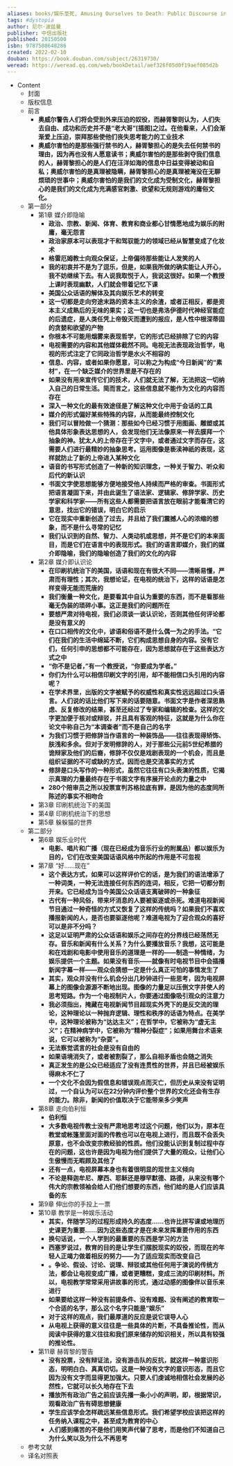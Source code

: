 ```yaml
---
aliases: books/娱乐至死, Amusing Ourselves to Death: Public Discourse in the Age of Show Business
tags: #dystopia
author: 尼尔·波兹曼
publisher: 中信出版社
published: 20150500
isbn: 9787508648286
created: 2022-02-10
douban: https://book.douban.com/subject/26319730/
weread: https://weread.qq.com/web/bookDetail/aef326f05d0f19aef085d2b
---
```


- Content
  - 封面
  - 版权信息
  - 前言
    - **奥威尔警告人们将会受到外来压迫的奴役，而赫胥黎则认为，人们失去自由、成功和历史并不是“老大哥”[插图]之过。在他看来，人们会渐渐爱上压迫，崇拜那些使他们丧失思考能力的工业技术**
    - **奥威尔害怕的是那些强行禁书的人，赫胥黎担心的是失去任何禁书的理由，因为再也没有人愿意读书；奥威尔害怕的是那些剥夺我们信息的人，赫胥黎担心的是人们在汪洋如海的信息中日益变得被动和自私；奥威尔害怕的是真理被隐瞒，赫胥黎担心的是真理被淹没在无聊烦琐的世事中；奥威尔害怕的是我们的文化成为受制文化，赫胥黎担心的是我们的文化成为充满感官刺激、欲望和无规则游戏的庸俗文化。**
  - 第一部分
    - 第1章 媒介即隐喻
      - **政治、宗教、新闻、体育、教育和商业都心甘情愿地成为娱乐的附庸，毫无怨言**
      - **政治家原本可以表现才干和驾驭能力的领域已经从智慧变成了化妆术**
      - **格雷厄姆教士向观众保证，上帝偏待那些能让人发笑的人**
      - **我的初衷并不是为了逗乐，但是，如果我所做的确实能让人开心，我不妨继续下去。有人说我取悦于人，我说这很好。如果一个教授上课时表现幽默，人们就会带着记忆下课**
      - **美国公众话语的解体及其向娱乐艺术的转变**
      - **这一切都是走向穷途末路的资本主义的余渣，或者正相反，都是资本主义成熟后的无味的果实；这一切也是弗洛伊德时代神经官能症的后遗症，是人类任凭上帝毁灭而遭到的报应，是人性中根深蒂固的贪婪和欲望的产物**
      - **你根本不可能用烟雾来表现哲学，它的形式已经排除了它的内容**
      - **电视需要的内容和其他媒体截然不同。电视无法表现政治哲学，电视的形式注定了它同政治哲学是水火不相容的**
      - **信息、内容，或者如果你愿意，可以称之为构成“今日新闻”的“素材”，在一个缺乏媒介的世界里是不存在的**
      - **如果没有用来宣传它们的技术，人们就无法了解，无法把这一切纳入自己的日常生活。简而言之，这些信息就不能作为文化的内容而存在**
      - **深入一种文化的最有效途径是了解这种文化中用于会话的工具**
      - **媒介的形式偏好某些特殊的内容，从而能最终控制文化**
      - **我们可以冒险做一个猜测：那些如今已经习惯于用图画、雕塑或其他具体形象表达思想的人，会发现他们无法像原来一样去膜拜一个抽象的神。犹太人的上帝存在于文字中，或者通过文字而存在，这需要人们进行最精妙的抽象思考。运用图像是亵渎神祇的表现，这样就防止了新的上帝进入某种文化**
      - **语音的书写形式创造了一种新的知识理念，一种关于智力、听众和后代的新认识**
      - **书面文字使思想能够方便地接受他人持续而严格的审查。书面形式把语言凝固下来，并由此诞生了语法家、逻辑家、修辞学家、历史学家和科学家——所有这些人都需要把语言放在眼前才能看清它的意思，找出它的错误，明白它的启示**
      - **它在现实中重新创造了过去，并且给了我们震撼人心的浓缩的想象，而不是什么寻常的记忆**
      - **我们认识到的自然、智力、人类动机或思想，并不是它们的本来面目，而是它们在语言中的表现形式。我们的语言即媒介，我们的媒介即隐喻，我们的隐喻创造了我们的文化的内容**
    - 第2章 媒介即认识论
      - **在印刷机统治下的美国，话语和现在有很大不同——清晰易懂，严肃而有理性；其次，我想论证，在电视的统治下，这样的话语是怎样变得无能而荒唐的**
      - **我们衡量一种文化，是要看其中自认为重要的东西，而不是看那些毫无伪装的琐碎小事。这正是我们的问题所在**
      - **要想严肃对待电视，我们必须谈一谈认识论，否则其他任何评论都是没有意义的**
      - **在口口相传的文化中，谚语和俗语不是什么偶一为之的手法。“它们在我们的生活中绵延不断，它们构成思想自身的内容。没有它们，任何引申的思想都不可能存在，因为思想就存在于这些表达方式之中**
      - **“你不是记者，”有一个教授说，“你要成为学者。”**
      - **你们为什么可以相信印刷文字的引用，却不能相信口头引用的内容呢？**
      - **在学术界里，出版的文字被赋予的权威性和真实性远远超过口头语言。人们说的话比他们写下来的话要随意。书面文字是作者深思熟虑、反复修改的结果，甚至还经过了专家和编辑的检查。这样的文字更加便于核对或辩驳，并且具有客观的特征，这就是为什么你在论文中称自己为“本调查者”而不是自己的名字**
      - **为我们习惯于把修辞当作语言的一种装饰品——往往表现得矫饰、肤浅和多余。但对于发明修辞的人，对于那些公元前5世纪希腊的诡辩家及他们的后裔，修辞不仅仅是戏剧表现的一个机会，而且是组织证据的不可或缺的方式，因而也是交流事实的方式**
      - **修辞是口头写作的一种形式，虽然它往往有口头表演的性质，它揭示真理的力量最终存在于书面文字有序展开论点的力量之中**
      - **280个陪审员之所以投票宣判苏格拉底有罪，是因为他的态度同所陈述的事实不相吻合**
    - 第3章 印刷机统治下的美国
    - 第4章 印刷机统治下的思想
    - 第5章 躲躲猫的世界
  - 第二部分
    - 第6章 娱乐业时代
      - **电影、唱片和广播（现在已经成为音乐行业的附属品）都以娱乐为目的，它们在改变美国话语风格中所起的作用是不可忽视**
    - 第7章 “好……现在”
      - **这个表达方式，如果可以这样评价它的话，是为我们的语法增添了一种词类，一种无法连接任何东西的连词，相反，它把一切都分割开来。它已经成为当今美国公众话语支离破碎的一种象征**
      - **古代有一种风俗，带来坏消息的人要被驱逐或杀死。难道电视新闻节目通过一种奇怪的方式又恢复了这样的传统吗？如果我们不喜欢播报新闻的人，是否也要驱逐他呢？难道电视为了迎合观众的喜好可以是非不分吗？**
      - **这足以证明严肃的公众话语和娱乐之间存在的分界线已经荡然无存。音乐和新闻有什么关系？为什么要播放音乐？我想，这可能是和在戏剧和电影中使用音乐的道理是一样的——制造一种情绪，为娱乐提供一个主题。如果没有音乐——就像有时电视节目中会插播新闻字幕一样——观众会猜想一定是什么真正可怕的事情发生了**
      - **其实，观众并没有什么机会分出几秒钟进行一些思考，因为电视屏幕上的图像会源源不断地出现。图像的力量足以压倒文字并使人的思考短路。作为一个电视制片人，你要通过图像吸引观众的注意力**
      - **我必须指出，掩藏在电视新闻节目超现实外壳下的是反交流的理论，这种理论以一种抛弃逻辑、理性和秩序的话语为特点。在美学中，这种理论被称为“达达主义”；在哲学中，它被称为“虚无主义”；在精神病学中，它被称为“精神分裂症”；如果用舞台术语来说，它可以被称为“杂耍”。**
      - **无法察觉谎言的社会是没有自由的**
      - **如果语境消失了，或者被割裂了，那么自相矛盾也会随之消失**
      - **真正发生的是公众已经适应了没有连贯性的世界，并且已经被娱乐得麻木不仁了**
      - **一个文化不会因为假信息和错误观点而灭亡，但历史从来没有证明过，一个自认为可以在22分钟内评价整个世界的文化还会有生存的能力。除非，新闻的价值取决于它能带来多少笑声**
    - 第8章 走向伯利恒
      - **伯利恒**
      - **大多数电视传教士没有严肃地思考过这个问题，他们以为，原本在教堂或帐篷里面对面的传教也可以在电视上进行，而且既不会丢失原意，也不会改变宗教经验的性质。他们没能认识到复制过程中存在的问题，这也许是因为电视为他们提供了大量的观众，让他们心生傲慢而无暇顾及其他了**
      - **还有一点，电视屏幕本身也有着很明显的现世主义倾向**
      - **不论是释迦牟尼、摩西、耶稣还是穆罕默德、路德，从来没有哪个伟大的宗教领袖会给人们他们想要的东西，他们给的是人们应该具备的东**
    - 第9章 伸出你的手投上一票
    - 第10章 教学是一种娱乐活动
      - **其实，伴随学习的过程形成持久的态度……也许比拼写课或地理历史课更为重要……因为这些态度才是在未来发挥重要作用的东西**
      - **换句话说，一个人学到的最重要的东西是学习的方法**
      - **西塞罗说过，教育的目的是让学生们摆脱现实的奴役，而现在的年轻人正竭力做着相反的努力——为了适应现实而改变自己**
      - **。争论、假设、讨论、说理、辩驳或其他任何用于演说的传统方法，都会让电视变成广播，或者更糟糕，变成三流的印刷材料。所以，电视教学常常采用讲故事的形式，通过动感的图像伴以音乐来进行**
      - **如果要给这样一种没有前提条件、没有难题、没有阐述的教育取一个合适的名字，那么这个名字只能是“娱乐”**
      - **对于这样的观点，我们最厚道的反应是说它误导人心**
      - **从电视上获得的意义往往是一些具体的片断，不具备推论性，而从阅读中获得的意义往往和我们原来储存的知识相关，所以具有较强的推论性。**
    - 第11章 赫胥黎的警告
      - **没有投票，没有辩证法，没有游击队的反抗，就这样一种意识形态，明明白白、真真切切。这是一种没有文字的意识形态，而且它因为没有文字而显得更加强大。只要人们虔诚地相信社会发展的必然性，它就可以长久地存在下去**
      - **播放所有政治广告之前应该先播一条小小的声明，即，根据常识，观看政治广告有碍思想健康**
      - **学生应该学会怎样疏远某些信息形式。我们希望学校应该把这样的任务纳入课程之中，甚至成为教育的中心**
      - **人们感到痛苦的不是他们用笑声代替了思考，而是他们不知道自己为什么笑以及为什么不再思考**
  - 参考文献
  - 译名对照表